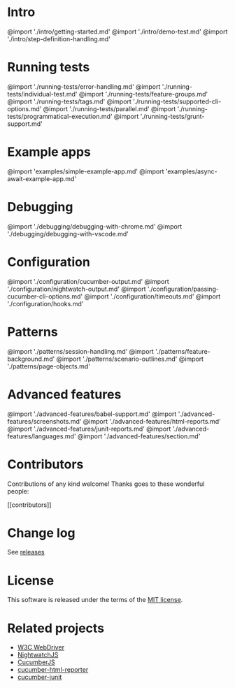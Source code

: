 # Intro

@import './intro/getting-started.md'
@import './intro/demo-test.md'
@import './intro/step-definition-handling.md'

# Running tests

@import './running-tests/error-handling.md'
@import './running-tests/individual-test.md'
@import './running-tests/feature-groups.md'
@import './running-tests/tags.md'
@import './running-tests/supported-cli-options.md'
@import './running-tests/parallel.md'
@import './running-tests/programmatical-execution.md'
@import './running-tests/grunt-support.md'

# Example apps

@import 'examples/simple-example-app.md'
@import 'examples/async-await-example-app.md'

# Debugging

@import './debugging/debugging-with-chrome.md'
@import './debugging/debugging-with-vscode.md'

# Configuration

@import './configuration/cucumber-output.md'
@import './configuration/nightwatch-output.md'
@import './configuration/passing-cucumber-cli-options.md'
@import './configuration/timeouts.md'
@import './configuration/hooks.md'

# Patterns

@import './patterns/session-handling.md'
@import './patterns/feature-background.md'
@import './patterns/scenario-outlines.md'
@import './patterns/page-objects.md'

# Advanced features

@import './advanced-features/babel-support.md'
@import './advanced-features/screenshots.md'
@import './advanced-features/html-reports.md'
@import './advanced-features/junit-reports.md'
@import './advanced-features/languages.md'
@import './advanced-features/section.md'

# Contributors

Contributions of any kind welcome! Thanks goes to these wonderful people:

[[contributors]]

# Change log

See [releases](https://github.com/mucsi96/nightwatch-cucumber/releases)

# License

This software is released under the terms of the
[MIT license](https://github.com/mucsi96/nightwatch-cucumber/blob/master/LICENSE).

# Related projects

* [W3C WebDriver](https://github.com/mucsi96/w3c-webdriver)
* [NightwatchJS](https://github.com/nightwatchjs/nightwatch)
* [CucumberJS](https://github.com/cucumber/cucumber-js)
* [cucumber-html-reporter](https://github.com/gkushang/cucumber-html-reporter)
* [cucumber-junit](https://github.com/stjohnjohnson/cucumber-junit)
